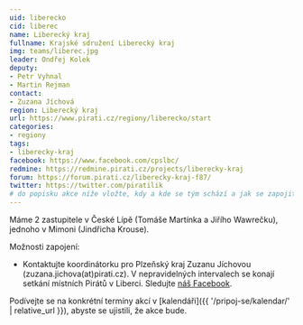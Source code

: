 ```yaml
---
uid: liberecko
cid: liberec
name: Liberecký kraj
fullname: Krajské sdružení Liberecký kraj
img: teams/liberec.jpg
leader: Ondřej Kolek
deputy:
- Petr Vyhnal
- Martin Rejman
contact:
- Zuzana Jíchová
region: Liberecký kraj
url: https://www.pirati.cz/regiony/liberecko/start
categories:
- regiony
tags:
- liberecky-kraj
facebook: https://www.facebook.com/cpslbc/
redmine: https://redmine.pirati.cz/projects/liberecky-kraj
forum: https://forum.pirati.cz/liberecky-kraj-f87/
twitter: https://twitter.com/piratilik
# do popisku akce níže vložte, kdy a kde se tým schází a jak se zapojit
---
```


Máme 2 zastupitele v České Lípě (Tomáše Martínka a Jiřího Wawrečku), jednoho v Mimoni (Jindřicha Krouse).

Možnosti zapojení:

* Kontaktujte koordinátorku pro Plzeňský kraj Zuzanu Jíchovou (zuzana.jichova(at)pirati.cz). V nepravidelných intervalech se konají setkání místních Pirátů v Liberci. Sledujte [náš Facebook](https://www.facebook.com/pg/cpslbc/events/).

Podívejte se na konkrétní termíny akcí v [kalendáři]({{ '/pripoj-se/kalendar/' | relative_url }}),
abyste se ujistili, že akce bude.
